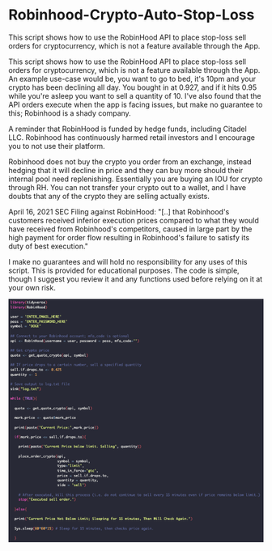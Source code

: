 # Robinhood-Crypto-Auto-Stop-Loss
This script shows how to use the RobinHood API to place stop-loss sell orders for cryptocurrency, which is not a feature available through the App.

This script shows how to use the RobinHood API to place stop-loss sell orders for 
cryptocurrency, which is not a feature available through the App. An example use-case
would be, you want to go to bed, it's 10pm and your crypto has been declining all day. 
You bought in at 0.927, and if it hits 0.95 while you're asleep you want to sell a 
quantity of 10. I've also found that the API orders execute when the app is facing 
issues, but make no guarantee to this; Robinhood is a shady company. 

A reminder that RobinHood is funded by hedge funds, including Citadel LLC. Robinhood has 
continuously harmed retail investors and I encourage you to not use their platform. 
 
Robinhood does not buy the crypto you order from an exchange, instead hedging that it 
will decline in price and they can buy more should their internal pool need replenishing. 
Essentially you are buying an IOU for crypto through RH. You can not transfer your crypto 
out to a wallet, and I have doubts that any of the crypto they are selling actually exists. 
 
April 16, 2021 SEC Filing against RobinHood:
"[..] that Robinhood's customers received inferior execution prices compared to what they 
would have received from Robinhood's competitors, caused in large part by the high payment 
for order flow resulting in Robinhood's failure to satisfy its duty of best execution."

I make no guarantees and will hold no responsibility for any uses of this script. This is 
provided for educational purposes. The code is simple, though I suggest you review it and 
any functions used before relying on it at your own risk. 

![Screenshot](image.png)

